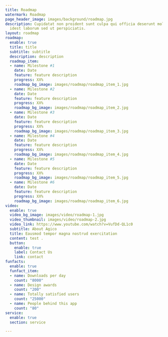 ```yaml
---
title: Roadmap
watermark: Roadmap
page_header_image: images/background/roadmap.jpg
description: Cupidatat non proident sunt culpa qui officia deserunt mollit <br> anim
  idest laborum sed ut perspiciatis.
layout: roadmap
roadmap:
  enable: true
  title: title
  subtitle: subtitle
  description: description
  roadmap_item:
  - name: Milestone #1
    date: Date
    feature: feature description
    progress: XX%
    roadmap_bg_image: images/roadmap/roadmap_item_1.jpg
  - name: Milestone #2
    date: Date
    feature: feature description
    progress: XX%
    roadmap_bg_image: images/roadmap/roadmap_item_2.jpg
  - name: Milestone #3
    date: Date
    feature: feature description
    progress: XX%
    roadmap_bg_image: images/roadmap/roadmap_item_3.jpg
  - name: Milestone #4
    date: Date
    feature: feature description
    progress: XX%
    roadmap_bg_image: images/roadmap/roadmap_item_4.jpg
  - name: Milestone #5
    date: Date
    feature: feature description
    progress: XX%
    roadmap_bg_image: images/roadmap/roadmap_item_5.jpg
  - name: Milestone #6
    date: Date
    feature: feature description
    progress: XX%
    roadmap_bg_image: images/roadmap/roadmap_item_6.jpg
video:
  enable: true
  video_bg_image: images/video/roadmap-1.jpg
  video_thumbnail: images/video/roadmap-2.jpg
  video_link: https://www.youtube.com/watch?v=VufDd-QL1c0
  subtitle: About Agico
  title: Eausmod tempor magna nostrud exercitation
  content: test .
  button:
    enable: true
    label: Contact Us
    link: contact
funfacts:
  enable: true
  funfact_item:
  - name: Downloads per day
    count: "8000"
  - name: Design awards
    count: "200"
  - name: Totally satisfied users
    count: "25000"
  - name: People behind this app
    count: "80"
service:
  enable: true
  section: service

---
```


